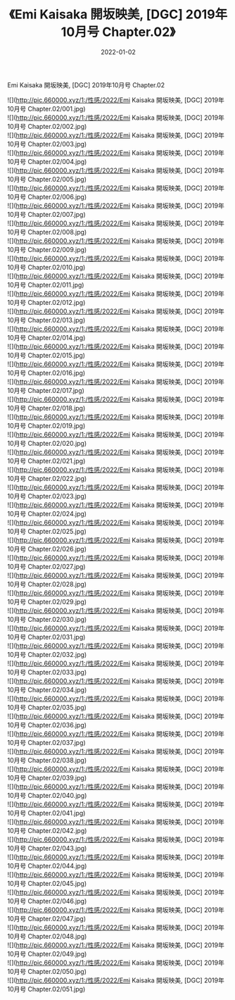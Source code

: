 ﻿---
layout: post
title:  《Emi Kaisaka 開坂映美, [DGC] 2019年10月号 Chapter.02》
date:   2022-01-02
img: http://pic.660000.xyz/1:/性感/2022/Emi Kaisaka 開坂映美, [DGC] 2019年10月号 Chapter.02/000.jpg
categories: [美女, 清纯, 唯美]
---

Emi Kaisaka 開坂映美, [DGC] 2019年10月号 Chapter.02

  ![](http://pic.660000.xyz/1:/性感/2022/Emi Kaisaka 開坂映美, [DGC] 2019年10月号 Chapter.02/001.jpg) <br> ![](http://pic.660000.xyz/1:/性感/2022/Emi Kaisaka 開坂映美, [DGC] 2019年10月号 Chapter.02/002.jpg) <br> ![](http://pic.660000.xyz/1:/性感/2022/Emi Kaisaka 開坂映美, [DGC] 2019年10月号 Chapter.02/003.jpg) <br> ![](http://pic.660000.xyz/1:/性感/2022/Emi Kaisaka 開坂映美, [DGC] 2019年10月号 Chapter.02/004.jpg) <br> ![](http://pic.660000.xyz/1:/性感/2022/Emi Kaisaka 開坂映美, [DGC] 2019年10月号 Chapter.02/005.jpg) <br> ![](http://pic.660000.xyz/1:/性感/2022/Emi Kaisaka 開坂映美, [DGC] 2019年10月号 Chapter.02/006.jpg) <br> ![](http://pic.660000.xyz/1:/性感/2022/Emi Kaisaka 開坂映美, [DGC] 2019年10月号 Chapter.02/007.jpg) <br> ![](http://pic.660000.xyz/1:/性感/2022/Emi Kaisaka 開坂映美, [DGC] 2019年10月号 Chapter.02/008.jpg) <br> ![](http://pic.660000.xyz/1:/性感/2022/Emi Kaisaka 開坂映美, [DGC] 2019年10月号 Chapter.02/009.jpg) <br> ![](http://pic.660000.xyz/1:/性感/2022/Emi Kaisaka 開坂映美, [DGC] 2019年10月号 Chapter.02/010.jpg) <br> ![](http://pic.660000.xyz/1:/性感/2022/Emi Kaisaka 開坂映美, [DGC] 2019年10月号 Chapter.02/011.jpg) <br> ![](http://pic.660000.xyz/1:/性感/2022/Emi Kaisaka 開坂映美, [DGC] 2019年10月号 Chapter.02/012.jpg) <br> ![](http://pic.660000.xyz/1:/性感/2022/Emi Kaisaka 開坂映美, [DGC] 2019年10月号 Chapter.02/013.jpg) <br> ![](http://pic.660000.xyz/1:/性感/2022/Emi Kaisaka 開坂映美, [DGC] 2019年10月号 Chapter.02/014.jpg) <br> ![](http://pic.660000.xyz/1:/性感/2022/Emi Kaisaka 開坂映美, [DGC] 2019年10月号 Chapter.02/015.jpg) <br> ![](http://pic.660000.xyz/1:/性感/2022/Emi Kaisaka 開坂映美, [DGC] 2019年10月号 Chapter.02/016.jpg) <br> ![](http://pic.660000.xyz/1:/性感/2022/Emi Kaisaka 開坂映美, [DGC] 2019年10月号 Chapter.02/017.jpg) <br> ![](http://pic.660000.xyz/1:/性感/2022/Emi Kaisaka 開坂映美, [DGC] 2019年10月号 Chapter.02/018.jpg) <br> ![](http://pic.660000.xyz/1:/性感/2022/Emi Kaisaka 開坂映美, [DGC] 2019年10月号 Chapter.02/019.jpg) <br> ![](http://pic.660000.xyz/1:/性感/2022/Emi Kaisaka 開坂映美, [DGC] 2019年10月号 Chapter.02/020.jpg) <br> ![](http://pic.660000.xyz/1:/性感/2022/Emi Kaisaka 開坂映美, [DGC] 2019年10月号 Chapter.02/021.jpg) <br> ![](http://pic.660000.xyz/1:/性感/2022/Emi Kaisaka 開坂映美, [DGC] 2019年10月号 Chapter.02/022.jpg) <br> ![](http://pic.660000.xyz/1:/性感/2022/Emi Kaisaka 開坂映美, [DGC] 2019年10月号 Chapter.02/023.jpg) <br> ![](http://pic.660000.xyz/1:/性感/2022/Emi Kaisaka 開坂映美, [DGC] 2019年10月号 Chapter.02/024.jpg) <br> ![](http://pic.660000.xyz/1:/性感/2022/Emi Kaisaka 開坂映美, [DGC] 2019年10月号 Chapter.02/025.jpg) <br> ![](http://pic.660000.xyz/1:/性感/2022/Emi Kaisaka 開坂映美, [DGC] 2019年10月号 Chapter.02/026.jpg) <br> ![](http://pic.660000.xyz/1:/性感/2022/Emi Kaisaka 開坂映美, [DGC] 2019年10月号 Chapter.02/027.jpg) <br> ![](http://pic.660000.xyz/1:/性感/2022/Emi Kaisaka 開坂映美, [DGC] 2019年10月号 Chapter.02/028.jpg) <br> ![](http://pic.660000.xyz/1:/性感/2022/Emi Kaisaka 開坂映美, [DGC] 2019年10月号 Chapter.02/029.jpg) <br> ![](http://pic.660000.xyz/1:/性感/2022/Emi Kaisaka 開坂映美, [DGC] 2019年10月号 Chapter.02/030.jpg) <br> ![](http://pic.660000.xyz/1:/性感/2022/Emi Kaisaka 開坂映美, [DGC] 2019年10月号 Chapter.02/031.jpg) <br> ![](http://pic.660000.xyz/1:/性感/2022/Emi Kaisaka 開坂映美, [DGC] 2019年10月号 Chapter.02/032.jpg) <br> ![](http://pic.660000.xyz/1:/性感/2022/Emi Kaisaka 開坂映美, [DGC] 2019年10月号 Chapter.02/033.jpg) <br> ![](http://pic.660000.xyz/1:/性感/2022/Emi Kaisaka 開坂映美, [DGC] 2019年10月号 Chapter.02/034.jpg) <br> ![](http://pic.660000.xyz/1:/性感/2022/Emi Kaisaka 開坂映美, [DGC] 2019年10月号 Chapter.02/035.jpg) <br> ![](http://pic.660000.xyz/1:/性感/2022/Emi Kaisaka 開坂映美, [DGC] 2019年10月号 Chapter.02/036.jpg) <br> ![](http://pic.660000.xyz/1:/性感/2022/Emi Kaisaka 開坂映美, [DGC] 2019年10月号 Chapter.02/037.jpg) <br> ![](http://pic.660000.xyz/1:/性感/2022/Emi Kaisaka 開坂映美, [DGC] 2019年10月号 Chapter.02/038.jpg) <br> ![](http://pic.660000.xyz/1:/性感/2022/Emi Kaisaka 開坂映美, [DGC] 2019年10月号 Chapter.02/039.jpg) <br> ![](http://pic.660000.xyz/1:/性感/2022/Emi Kaisaka 開坂映美, [DGC] 2019年10月号 Chapter.02/040.jpg) <br> ![](http://pic.660000.xyz/1:/性感/2022/Emi Kaisaka 開坂映美, [DGC] 2019年10月号 Chapter.02/041.jpg) <br> ![](http://pic.660000.xyz/1:/性感/2022/Emi Kaisaka 開坂映美, [DGC] 2019年10月号 Chapter.02/042.jpg) <br> ![](http://pic.660000.xyz/1:/性感/2022/Emi Kaisaka 開坂映美, [DGC] 2019年10月号 Chapter.02/043.jpg) <br> ![](http://pic.660000.xyz/1:/性感/2022/Emi Kaisaka 開坂映美, [DGC] 2019年10月号 Chapter.02/044.jpg) <br> ![](http://pic.660000.xyz/1:/性感/2022/Emi Kaisaka 開坂映美, [DGC] 2019年10月号 Chapter.02/045.jpg) <br> ![](http://pic.660000.xyz/1:/性感/2022/Emi Kaisaka 開坂映美, [DGC] 2019年10月号 Chapter.02/046.jpg) <br> ![](http://pic.660000.xyz/1:/性感/2022/Emi Kaisaka 開坂映美, [DGC] 2019年10月号 Chapter.02/047.jpg) <br> ![](http://pic.660000.xyz/1:/性感/2022/Emi Kaisaka 開坂映美, [DGC] 2019年10月号 Chapter.02/048.jpg) <br> ![](http://pic.660000.xyz/1:/性感/2022/Emi Kaisaka 開坂映美, [DGC] 2019年10月号 Chapter.02/049.jpg) <br> ![](http://pic.660000.xyz/1:/性感/2022/Emi Kaisaka 開坂映美, [DGC] 2019年10月号 Chapter.02/050.jpg) <br> ![](http://pic.660000.xyz/1:/性感/2022/Emi Kaisaka 開坂映美, [DGC] 2019年10月号 Chapter.02/051.jpg) <br>